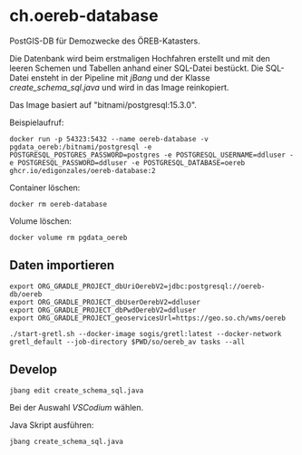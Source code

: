 # ch.oereb-database

PostGIS-DB für Demozwecke des ÖREB-Katasters.

Die Datenbank wird beim erstmaligen Hochfahren erstellt und mit den leeren Schemen und Tabellen anhand einer SQL-Datei bestückt. Die SQL-Datei ensteht in der Pipeline mit _jBang_ und der Klasse _create_schema_sql.java_ und wird in das Image reinkopiert.

Das Image basiert auf "bitnami/postgresql:15.3.0".

Beispielaufruf:
```
docker run -p 54323:5432 --name oereb-database -v pgdata_oereb:/bitnami/postgresql -e POSTGRESQL_POSTGRES_PASSWORD=postgres -e POSTGRESQL_USERNAME=ddluser -e POSTGRESQL_PASSWORD=ddluser -e POSTGRESQL_DATABASE=oereb ghcr.io/edigonzales/oereb-database:2
```

Container löschen:

```
docker rm oereb-database
```

Volume löschen:

```
docker volume rm pgdata_oereb
```

## Daten importieren

```
export ORG_GRADLE_PROJECT_dbUriOerebV2=jdbc:postgresql://oereb-db/oereb
export ORG_GRADLE_PROJECT_dbUserOerebV2=ddluser
export ORG_GRADLE_PROJECT_dbPwdOerebV2=ddluser
export ORG_GRADLE_PROJECT_geoservicesUrl=https://geo.so.ch/wms/oereb
```

```
./start-gretl.sh --docker-image sogis/gretl:latest --docker-network gretl_default --job-directory $PWD/so/oereb_av tasks --all

```



## Develop

```
jbang edit create_schema_sql.java
```

Bei der Auswahl _VSCodium_ wählen.

Java Skript ausführen:

```
jbang create_schema_sql.java
```